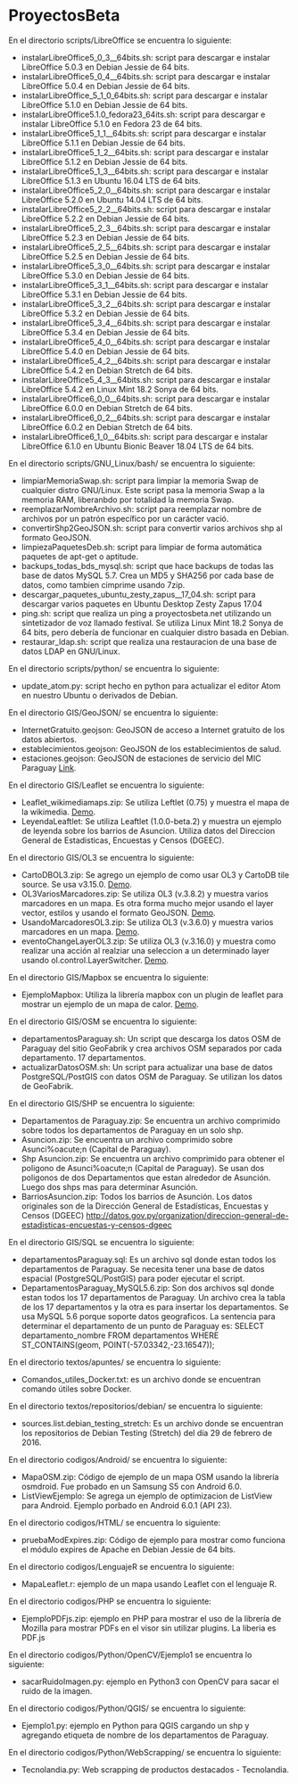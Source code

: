 # ProyectosBeta
En el directorio scripts/LibreOffice se encuentra lo siguiente:
* instalarLibreOffice5_0_3__64bits.sh: script para descargar e instalar LibreOffice 5.0.3 en Debian Jessie de 64 bits.
* instalarLibreOffice5_0_4__64bits.sh: script para descargar e instalar LibreOffice 5.0.4 en Debian Jessie de 64 bits. 
* instalarLibreOffice_5_1_0_64bits.sh: script para descargar e instalar LibreOffice 5.1.0 en Debian Jessie de 64 bits.
* instalarLibreOffice5.1.0_fedora23_64its.sh: script para descargar e instalar LibreOffice 5.1.0 en Fedora 23 de 64 bits.
* instalarLibreOffice5_1_1__64bits.sh: script para descargar e instalar LibreOffice 5.1.1 en Debian Jessie de 64 bits.
* instalarLibreOffice5_1_2__64bits.sh: script para descargar e instalar LibreOffice 5.1.2 en Debian Jessie de 64 bits.
* instalarLibreOffice5_1_3__64bits.sh: script para descargar e instalar LibreOffice 5.1.3 en Ubuntu 16.04 LTS de 64 bits.
* instalarLibreOffice5_2_0__64bits.sh: script para descargar e instalar LibreOffice 5.2.0 en Ubuntu 14.04 LTS de 64 bits.
* instalarLibreOffice5_2_2__64bits.sh: script para descargar e instalar LibreOffice 5.2.2 en Debian Jessie de 64 bits.
* instalarLibreOffice5_2_3__64bits.sh: script para descargar e instalar LibreOffice 5.2.3 en Debian Jessie de 64 bits.
* instalarLibreOffice5_2_5__64bits.sh: script para descargar e instalar LibreOffice 5.2.5 en Debian Jessie de 64 bits.
* instalarLibreOffice5_3_0__64bits.sh: script para descargar e instalar LibreOffice 5.3.0 en Debian Jessie de 64 bits.
* instalarLibreOffice5_3_1__64bits.sh: script para descargar e instalar LibreOffice 5.3.1 en Debian Jessie de 64 bits.
* instalarLibreOffice5_3_2__64bits.sh: script para descargar e instalar LibreOffice 5.3.2 en Debian Jessie de 64 bits.
* instalarLibreOffice5_3_4__64bits.sh: script para descargar e instalar LibreOffice 5.3.4 en Debian Jessie de 64 bits.
* instalarLibreOffice5_4_0__64bits.sh: script para descargar e instalar LibreOffice 5.4.0 en Debian Jessie de 64 bits.
* instalarLibreOffice5_4_2__64bits.sh: script para descargar e instalar LibreOffice 5.4.2 en Debian Stretch de 64 bits.
* instalarLibreOffice5_4_3__64bits.sh: script para descargar e instalar LibreOffice 5.4.2 en Linux Mint 18.2 Sonya de 64 bits.
* instalarLibreOffice6_0_0__64bits.sh: script para descargar e instalar LibreOffice 6.0.0 en Debian Stretch de 64 bits.
* instalarLibreOffice6_0_2__64bits.sh: script para descargar e instalar LibreOffice 6.0.2 en Debian Stretch de 64 bits.
* instalarLibreOffice6_1_0__64bits.sh: script para descargar e instalar LibreOffice 6.1.0 en Ubuntu Bionic Beaver 18.04 LTS de 64 bits.

En el directorio scripts/GNU_Linux/bash/ se encuentra lo siguiente:
* limpiarMemoriaSwap.sh: script para limpiar la memoria Swap de cualquier distro GNU/Linux. Este script pasa la memoria Swap a la memoria RAM, liberanbdo por totalidad la memoria Swap.
* reemplazarNombreArchivo.sh: script para reemplazar nombre de archivos por un patrón específico por un carácter vació.
* convertirShp2GeoJSON.sh: script para convertir varios archivos shp al formato GeoJSON.
* limpiezaPaquetesDeb.sh: script para limpiar de forma automática paquetes de apt-get o aptitude. 
* backups_todas_bds_mysql.sh: script que hace backups de todas las base de datos MySQL 5.7. Crea un MD5 y SHA256 por cada base de datos, como tambien cimprime usando 7zip.
* descargar_paquetes_ubuntu_zesty_zapus__17_04.sh: script para descargar varios paquetes en Ubuntu Desktop Zesty Zapus 17.04
* ping.sh: script que realiza un ping a proyectosbeta.net utilizando un sintetizador de voz llamado festival. Se utiliza Linux Mint 18.2 Sonya de 64 bits, pero debería de funcionar en cualquier distro basada en Debian.
* restaurar_ldap.sh: script que realiza una restauracion de una base de datos LDAP en GNU/Linux.

En el directorio scripts/python/ se encuentra lo siguiente:
* update_atom.py: script hecho en python para actualizar el editor Atom en nuestro Ubuntu o derivados de Debian.

En el directorio GIS/GeoJSON/ se encuentra lo siguiente:
* InternetGratuito.geojson: GeoJSON de acceso a Internet gratuito de los datos abiertos.
* establecimientos.geojson: GeoJSON de los establecimientos de salud.
* estaciones.geojson: GeoJSON de estaciones de servicio del MIC Paraguay [Link](http://gis.mic.gov.py/features/estaciones/
).

En el directorio GIS/Leaflet se encuentra lo siguiente:
* Leaflet_wikimediamaps.zip: Se utiliza Leftlet (0.75) y muestra el mapa de la wikimedia. [Demo](http://proyectosbeta.net/Labs/Leaflet_wikimediamaps/src/).
* LeyendaLeaftlet: Se utiliza Leaftlet  (1.0.0-beta.2) y muestra un ejemplo de leyenda sobre los barrios de Asuncion. Utiliza datos del Direccion General de Estadisticas, Encuestas y Censos (DGEEC).

En el directorio GIS/OL3 se encuentra lo siguiente:
* CartoDBOL3.zip: Se agrego un ejemplo de como usar OL3 y CartoDB tile source. Se usa v3.15.0. [Demo](http://proyectosbeta.net/Labs/CartoDBOL3/fuentes/).
* OL3VariosMarcadores.zip: Se utiliza OL3 (v.3.8.2) y muestra varios marcadores en un mapa. Es otra forma mucho mejor usando el layer vector, estilos y usando el formato GeoJSON. [Demo](http://proyectosbeta.net/Labs/OL3VariosMarcadores/fuentes/).
* UsandoMarcadoresOL3.zip: Se utiliza OL3 (v.3.6.0) y muestra varios marcadores en un mapa. [Demo](http://proyectosbeta.net/Labs/UsandoMarcadoresOL3/fuentes/).
* eventoChangeLayerOL3.zip: Se utiliza OL3 (v.3.16.0) y muestra como realizar una acción al realziar una seleccion a un determinado layer usando ol.control.LayerSwitcher. [Demo](http://proyectosbeta.net/Labs/eventoChangeLayerOL3/fuentes/).

En el directorio GIS/Mapbox se encuentra lo siguiente:
* EjemploMapbox: Utiliza la librería mapbox con un plugin de leaflet para mostrar un ejemplo de un mapa de calor. [Demo](http://proyectosbeta.net/Labs/EjemploMapbox/src/).

En el directorio GIS/OSM se encuentra lo siguiente:
* departamentosParaguay.sh: Un script que descarga los datos OSM de Paraguay del sitio GeoFabrik y crea archivos OSM separados por cada departamento. 17 departamentos.
* actualizarDatosOSM.sh:  Un script para actualizar una base de datos PostgreSQL/PostGIS con datos OSM de Paraguay. Se utilizan los datos de GeoFabrik.

En el directorio GIS/SHP se encuentra lo siguiente:
* Departamentos de Paraguay.zip: Se encuentra un archivo comprimido sobre todos los departamentos de Paraguay en un solo shp.
* Asuncion.zip: Se encuentra un archivo comprimido sobre Asunci%oacute;n (Capital de Paraguay).
* Shp Asuncion.zip: Se encuentra un archivo comprimido para obtener el poligono de Asunci%oacute;n (Capital de Paraguay). Se usan dos poligonos de dos Departamentos que estan alrededor de Asunci&oacute;n. Luego dos shps mas para determinar Asunci&oacute;n.
* BarriosAsuncion.zip: Todos los barrios de Asunción. Los datos originales son de la Dirección General de Estadísticas, Encuestas y Censos (DGEEC) http://datos.gov.py/organization/direccion-general-de-estadisticas-encuestas-y-censos-dgeec

En el directorio GIS/SQL se encuentra lo siguiente:
* departamentosParaguay.sql: Es un archivo sql donde estan todos los departamentos de Paraguay. Se necesita tener una base de datos espacial (PostgreSQL/PostGIS) para poder ejecutar el script.
* DepartamentosParaguay_MySQL5.6.zip: Son dos archivos sql donde estan todos los 17 departamentos de Paraguay. Un archivo crea la tabla de los 17 departamentos y la otra es para insertar los departamentos. Se usa MySQL 5.6 porque soporte datos geograficos. La sentencia para determinar el departamento de un punto de Paraguay es: SELECT departamento_nombre FROM departamentos WHERE ST_CONTAINS(geom, POINT(-57.03342,-23.16547));


En el directorio textos/apuntes/ se encuentra lo siguiente:
* Comandos_utiles_Docker.txt: es un archivo donde se encuentran comando útiles sobre Docker.

En el directorio textos/repositorios/debian/ se encuentra lo siguiente:
* sources.list.debian_testing_stretch: Es un archivo donde se encuentran los repositorios de Debian Testing (Stretch) del día 29 de febrero de 2016.

En el directorio codigos/Android/ se encuentra lo siguiente:
* MapaOSM.zip: Código de ejemplo de un mapa OSM usando la librería osmdroid. Fue probado en un Samsung S5 con Android 6.0.
* ListViewEjemplo: Se agrega un ejemplo de optimizacion de ListView para Android. Ejemplo porbado en Android 6.0.1 (API 23).

En el directorio codigos/HTML/ se encuentra lo siguiente:
* pruebaModExpires.zip: Código de ejemplo para mostrar como funciona el módulo expires de Apache en Debian Jessie de 64 bits.

En el directorio codigos/LenguajeR se encuentra lo siguiente:
* MapaLeaflet.r: ejemplo de un mapa usando Leaflet con el lenguaje R.

En el directorio codigos/PHP se encuentra lo siguiente:
* EjemploPDFjs.zip: ejemplo en PHP para mostrar el uso de la librería de Mozilla para mostrar PDFs en el visor sin utilizar plugins. La liberia es PDF.js

En el directorio codigos/Python/OpenCV/Ejemplo1 se encuentra lo siguiente:
* sacarRuidoImagen.py: ejemplo en Python3 con OpenCV para sacar el ruido de la imagen.

En el directorio codigos/Python/QGIS/ se encuentra lo siguiente:
* Ejemplo1.py: ejemplo en Python para QGIS cargando un shp y agregando etiqueta de nombre de los departamentos de Paraguay.

En el directorio codigos/Python/WebScrapping/ se encuentra lo siguiente:
* Tecnolandia.py: Web scrapping de productos destacados - Tecnolandia.
